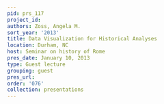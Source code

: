 ```yaml
---
pid: prs_117
project_id: 
authors: Zoss, Angela M.
sort_year: '2013'
title: Data Visualization for Historical Analyses
location: Durham, NC
host: Seminar on history of Rome
pres_date: January 10, 2013
type: Guest lecture
grouping: guest
pres_url: 
order: '076'
collection: presentations
---
```

